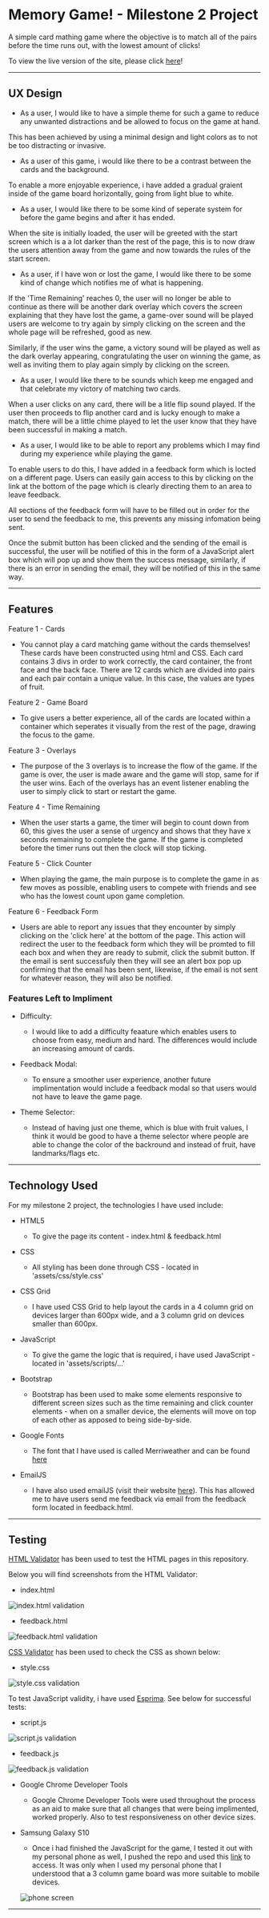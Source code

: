 # Memory Game! - Milestone 2 Project
A simple card mathing game where the objective is to match all of the pairs before the time runs out, with the lowest amount of clicks!

To view the live version of the site, please click [here](https://coolusername244.github.io/MS2/)!

---
## UX Design


- As a user, I would like to have a simple theme for such a game to reduce any unwanted distractions and 
be allowed to focus on the game at hand. 

This has been achieved by using a minimal design and light colors as to not be too 
distracting or invasive. 

- As a user of this game, i would like there to be a contrast between the cards and the background.

To enable a more enjoyable experience, i have added a gradual graient inside of the game board horizontally,
going from light blue to white.

- As a user, I would like there to be some kind of seperate system for before the game begins and after
 it has ended.

When the site is initially loaded, the user will be greeted with the start screen which is a a lot darker than
the rest of the page, this is to now draw the users attention away from the game and now towards the rules of the 
start screen.

- As a user, if I have won or lost the game, I would like there to be some kind of change which notifies me of
 what is happening.

 If the 'Time Remaining' reaches 0, the user will no longer be able to continue as there will be another 
 dark overlay which covers the screen explaining that they have lost the game, a game-over sound will be played
 users are welcome to try again by simply clicking on the screen and the whole page will be refreshed, good as new.
 
 Similarly, if the user wins the game, a victory sound will be played as well as the dark overlay appearing, congratulating
 the user on winning the game, as well as inviting them to play again simply by clicking on the screen.

- As a user, I would like there to be sounds which keep me engaged and that celebrate my victory
   of matching two cards.

When a user clicks on any card, there will be a litle flip sound played. If the user then proceeds to flip another
card and is lucky enough to make a match, there will be a little chime played to let the user know that they have
been successful in making a match. 
 
- As a user, I would like to be able to report any problems which I may find during my experience while playing the 
game.

To enable users to do this, I have added in a feedback form which is locted on a different page. Users can easily gain 
access to this by clicking on the link at the bottom of the page which is clearly directing them to an area to leave feedback.

All sections of the feedback form will have to be filled out in order for the user to send the feedback to me, this prevents
any missing infomation being sent. 

Once the submit button has been clicked and the sending of the email is successful, the user will be notified of this in the form 
of a JavaScript alert box which will pop up and show them the success message, similarly, if there is an error in sending the email,
they will be notified of this in the same way. 

---

## Features

Feature 1 - Cards 

- You cannot play a card matching game without the cards themselves!
These cards have been constructed using html and CSS. Each card contains 3 divs in order to work correctly,
the card container, the front face and the back face. There are 12 cards which are divided into pairs and each 
pair contain a unique value. In this case, the values are types of fruit. 

Feature 2 - Game Board 

- To give users a better experience, all of the cards are located within a container which seperates it visually 
from the rest of the page, drawing the focus to the game.

Feature 3 - Overlays

- The purpose of the 3 overlays is to increase the flow of the game. If the game is over, the user is made aware 
and the game will stop, same for if the user wins. Each of the overlays has an event listener enabling the user to simply
click to start or restart the game. 

Feature 4 - Time Remaining

- When the user starts a game, the timer will begin to count down from 60, this gives the user a sense of urgency
and shows that they have x seconds remaining to complete the game. If the game is completed before the timer runs out 
then the clock will stop ticking. 

Feature 5 - Click Counter

- When playing the game, the main purpose is to complete the game in as few moves as possible, enabling users to compete with 
friends and see who has the lowest count upon game completion.

Feature 6 - Feedback Form 

- Users are able to report any issues that they encounter by simply clicking on the 'click here' at the bottom
of the page. This action will redirect the user to the feedback form which they will be promted to fill each box
and when they are ready to submit, click the submit button. If the email is sent successfuly then they will see an 
alert box pop up confirming that the email has been sent, likewise, if the email is not sent for whatever reason, they will 
also be notified.

### Features Left to Impliment

- Difficulty: 

    - I would like to add a difficulty feaature which enables users to choose from easy, medium and hard.
    The differences would include an increasing amount of cards.

- Feedback Modal:

    - To ensure a smoother user experience, another future implimentation would include a feedback modal
    so that users would not have to leave the game page.

- Theme Selector:
    
    - Instead of having just one theme, which is blue with fruit values, I think it would be good to have a theme
    selector where people are able to change the color of the backround and instead of fruit, have landmarks/flags etc.

---

## Technology Used 

For my milestone 2 project, the technologies I have used include:

- HTML5 

    - To give the page its content - index.html & feedback.html

- CSS

    - All styling has been done through CSS - located in 'assets/css/style.css'

- CSS Grid

    - I have used CSS Grid to help layout the cards in a 4 column grid on devices larger than 600px wide, 
    and a 3 column grid on devices smaller than 600px.

- JavaScript

    - To give the game the logic that is required, i have used JavaScript - located in 'assets/scripts/...'

- Bootstrap

    - Bootstrap has been used to make some elements responsive to different screen sizes such as the time remaining 
    and click counter elements - when on a smaller device, the elements will move on top of each other as apposed to being 
    side-by-side.

- Google Fonts

    - The font that I have used is called Merriweather and can be found [here](https://fonts.google.com/specimen/Merriweather?query=Merriweather)

- EmailJS

    - I have also used emailJS (visit their website [here](https://www.emailjs.com/docs/)). This has allowed me to have users
    send me feedback via email from the feedback form located in feedback.html.

---

## Testing

[HTML Validator](https://validator.w3.org/#validate_by_input) has been used to test the HTML pages in this repository.
    
Below you will find screenshots from the HTML Validator:
 
- index.html

![index.html validation](assets/CodeCheck/index_html_valid_check.png)

- feedback.html

![feedback.html validation](assets/CodeCheck/feedback_html_valid_check.png)

[CSS Validator](https://jigsaw.w3.org/css-validator/) has been used to check the CSS as shown below:

- style.css

![style.css validation](assets/CodeCheck/style_css_valid_check.png)

To test JavaScript validity, i have used [Esprima](https://esprima.org/demo/validate.html). See below for successful tests:

- script.js 

![script.js validation](assets/CodeCheck/script_js_valid_check.png)

- feedback.js

![feedback.js validation](assets/CodeCheck/feedback_js_valid_check.png)


- Google Chrome Developer Tools

    - Google Chrome Developer Tools were used throughout the process as an aid to make sure that all changes that were being implimented, 
    worked properly. Also to test responsiveness on other device sizes.

- Samsung Galaxy S10

    - Once i had finished the JavaScript for the game, I tested it out with my personal phone as well, I pushed the repo and used this [link](https://coolusername244.github.io/MS2/) to 
    access. It was only when I used my personal phone that I understood that a 3 column game board was more suitable to mobile devices.

    ![phone screen](assets/CodeCheck/mobile_game_screen.jpeg)

---